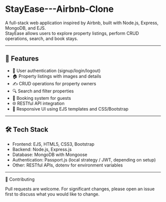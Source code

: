 # StayEase---Airbnb-Clone

A full-stack web application inspired by Airbnb, built with Node.js, Express, MongoDB, and EJS.  
StayEase allows users to explore property listings, perform CRUD operations, search, and book stays.  

---------------------------------------------------------------------------------------------------------------------------------------------------------------------------------

## 🚀 Features
- 🔑 User authentication (signup/login/logout)
- 🏠 Property listings with images and details
- ✍️ CRUD operations for property owners
- 🔍 Search and filter properties
- 📅 Booking system for guests
- 🌐 RESTful API integration
- 🎨 Responsive UI using EJS templates and CSS/Bootstrap

---------------------------------------------------------------------------------------------------------------------------------------------------------------------------------

## 🛠 Tech Stack
- Frontend: EJS, HTML5, CSS3, Bootstrap
- Backend: Node.js, Express.js
- Database: MongoDB with Mongoose
- Authentication: Passport.js (local strategy / JWT, depending on setup)
- Other: RESTful APIs, dotenv for environment variables

---------------------------------------------------------------------------------------------------------------------------------------------------------------------------------

🤝 Contributing

Pull requests are welcome. For significant changes, please open an issue first to discuss what you would like to change.

